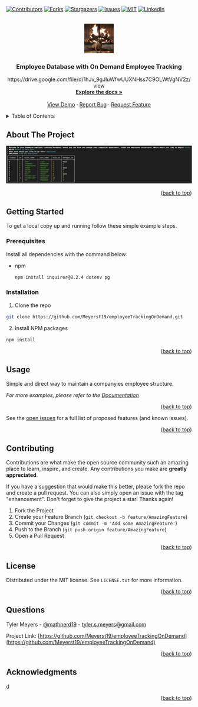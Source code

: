 <!-- Improved compatibility of back to top link: See: https://github.com/othneildrew/Best-README-Template/pull/73 -->

<a name="readme-top"></a>

[![Contributors][contributors-shield]][contributors-url]
[![Forks][forks-shield]][forks-url]
[![Stargazers][stars-shield]][stars-url]
[![Issues][issues-shield]][issues-url]
[![MIT][license-shield]][license-url]
[![LinkedIn][linkedin-shield]][linkedin-url]

<br />
<div align="center">
  <a href="https://github.com/Meyerst19/employeeTrackingOnDemand">
    <img src="./readMeImages/windrushDarlaFire.jpg" alt="Logo" width="80" height="80">
  </a>
  
  <h3 align="center">Employee Database with On Demand Employee Tracking</h3>
  <p align="center">https://drive.google.com/file/d/1hJv_9gJluWfwUUXNHss7C9OLWtVgNV2z/view
    <br />
    <a href="https://github.com/Meyerst19/employeeTrackingOnDemand"><strong>Explore the docs »</strong></a>
    <br />
    <br />
    <a href="https://github.com/Meyerst19/employeeTrackingOnDemand">View Demo</a>
    ·
    <a href="https://github.com/Meyerst19/employeeTrackingOnDemand/issues">Report Bug</a>
        ·
    <a href="https://github.com/Meyerst19/employeeTrackingOnDemand/issues">Request Feature</a>
  </p>
</div>
    
<details>
  <summary id="readme-top">Table of Contents</summary>
  <ol>
    <li>
      <a href="#about-the-project">About The Project</a>
      <ul>
        <li><a href="#built-with">Built With</a></li>
      </ul>
    </li>
    <li>
      <a href="#getting-started">Getting Started</a>
      <ul>
        <li><a href="#prerequisites">Prerequisites</a></li>
        <li><a href="#installation">Installation</a></li>
      </ul>
    </li>
    <li><a href="#usage">Usage</a></li>
    <li><a href="#tests">Tests</a></li>
    <li><a href="#contributing">Contributing</a></li>
    <li><a href="#license">License</a></li>
    <li><a href="#questions">Questions</a></li>
    <li><a href="#acknowledgments">Acknowledgments</a></li>
  </ol>
</details>
    
## About The Project
    
<div align="center">
  <a href="https://github.com/Meyerst19/employeeTrackingOnDemand">
    <img src="./readMeImages/employeeTracker.png" alt="screenshot">
  </a>
</div>
     
<p align="right">(<a href="#readme-top">back to top</a>)</p>
    
    
## Getting Started
    
To get a local copy up and running follow these simple example steps.
    
### Prerequisites
    
Install all dependencies with the command below.
    
- npm
  ```sh
  npm install inquirer@8.2.4 dotenv pg
  ```
    
### Installation
    
1. Clone the repo
  ```sh
  git clone https://github.com/Meyerst19/employeeTrackingOnDemand.git
  ```
2. Install NPM packages
  ```sh
  npm install
  ```

<p align="right">(<a href="#readme-top">back to top</a>)</p>
    
## Usage
    
Simple and direct way to maintain a companyies employee structure.
    
_For more examples, please refer to the [Documentation](https://drive.google.com/file/d/1hJv_9gJluWfwUUXNHss7C9OLWtVgNV2z/view)_
    
<p align="right">(<a href="#readme-top">back to top</a>)</p>

See the [open issues](https://github.com/Meyerst19/employeeTrackingOnDemand/issues) for a full list of proposed features (and known issues).

<p align="right">(<a href="#readme-top">back to top</a>)</p>
    
## Contributing
    
Contributions are what make the open source community such an amazing place to learn, inspire, and create. Any contributions you make are **greatly appreciated**.
    
If you have a suggestion that would make this better, please fork the repo and create a pull request. You can also simply open an issue with the tag "enhancement".
    Don't forget to give the project a star! Thanks again!
    
1. Fork the Project
2. Create your Feature Branch (`git checkout -b feature/AmazingFeature`)
3. Commit your Changes (`git commit -m 'Add some AmazingFeature'`)
4. Push to the Branch (`git push origin feature/AmazingFeature`)
5. Open a Pull Request
    
<p align="right">(<a href="#readme-top">back to top</a>)</p>
    
## License
    
Distributed under the MIT license. See `LICENSE.txt` for more information.
    
<p align="right">(<a href="#readme-top">back to top</a>)</p>
    
## Questions
    
Tyler Meyers - [@mathnerd19](https://twitter.com/mathnerd19) - tyler.s.meyers@gmail.com
    
Project Link: [https://github.com/Meyerst19/employeeTrackingOnDemand](https://github.com/Meyerst19/employeeTrackingOnDemand)
    
<p align="right">(<a href="#readme-top">back to top</a>)</p>
    
## Acknowledgments
    
d

<p align="right">(<a href="#readme-top">back to top</a>)</p>
    
<!-- MARKDOWN LINKS & IMAGES -->
<!-- https://www.markdownguide.org/basic-syntax/#reference-style-links -->
    
[contributors-shield]: https://img.shields.io/github/contributors/Meyerst19/employeeTrackingOnDemand.svg?style=for-the-badge
[contributors-url]: https://github.com/Meyerst19/employeeTrackingOnDemand/graphs/contributors
[forks-shield]: https://img.shields.io/github/forks/Meyerst19/employeeTrackingOnDemand.svg?style=for-the-badge
[forks-url]: https://github.com/Meyerst19/employeeTrackingOnDemand/network/members
[stars-shield]: https://img.shields.io/github/stars/Meyerst19/employeeTrackingOnDemand.svg?style=for-the-badge
[stars-url]: https://github.com/Meyerst19/employeeTrackingOnDemand/stargazers
[issues-shield]: https://img.shields.io/github/issues/Meyerst19/employeeTrackingOnDemand.svg?style=for-the-badge
[issues-url]: https://github.com/Meyerst19/employeeTrackingOnDemand/issues
[license-shield]: https://img.shields.io/github/license/Meyerst19/employeeTrackingOnDemand.svg?style=for-the-badge
[license-url]: https://github.com/Meyerst19/employeeTrackingOnDemand/blob/master/LICENSE.txt
[linkedin-shield]: https://img.shields.io/badge/-LinkedIn-black.svg?style=for-the-badge&logo=linkedin&colorB=555
[linkedin-url]: https://linkedin.com/in/tylersmeyers
[product-screenshot]: ./assets/images/employeeTracker.png
[Next.js]: https://img.shields.io/badge/next.js-000000?style=for-the-badge&logo=nextdotjs&logoColor=white
[Next-url]: https://nextjs.org/
[React.js]: https://img.shields.io/badge/React-20232A?style=for-the-badge&logo=react&logoColor=61DAFB
[React-url]: https://reactjs.org/
[Vue.js]: https://img.shields.io/badge/Vue.js-35495E?style=for-the-badge&logo=vuedotjs&logoColor=4FC08D
[Vue-url]: https://vuejs.org/
[Angular.io]: https://img.shields.io/badge/Angular-DD0031?style=for-the-badge&logo=angular&logoColor=white
[Angular-url]: https://angular.io/
[Svelte.dev]: https://img.shields.io/badge/Svelte-4A4A55?style=for-the-badge&logo=svelte&logoColor=FF3E00
[Svelte-url]: https://svelte.dev/
[Laravel.com]: https://img.shields.io/badge/Laravel-FF2D20?style=for-the-badge&logo=laravel&logoColor=white
[Laravel-url]: https://laravel.com
[Bootstrap.com]: https://img.shields.io/badge/Bootstrap-563D7C?style=for-the-badge&logo=bootstrap&logoColor=white
[Bootstrap-url]: https://getbootstrap.com
[JQuery.com]: https://img.shields.io/badge/jQuery-0769AD?style=for-the-badge&logo=jquery&logoColor=white
[JQuery-url]: https://jquery.com
